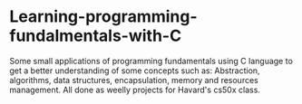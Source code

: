 # Learning-programming-fundalmentals-with-C

Some small applications of programming fundamentals using C language to get a better understanding of some concepts such as: Abstraction, algorithms, data structures, encapsulation, memory and resources management. All done as weelly projects for Havard's cs50x class.
